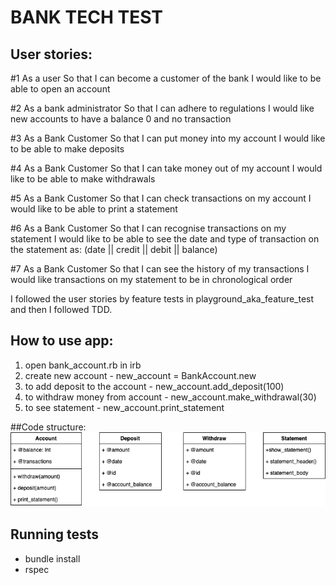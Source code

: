 # BANK TECH TEST

## User stories:
#1
As a user
So that I can become a customer of the bank
I would like to be able to open an account

#2
As a bank administrator
So that I can adhere to regulations
I would like new accounts to have a balance 0 and no transaction

#3
As a Bank Customer
So that I can put money into my account
I would like to be able to make deposits

#4
As a Bank Customer
So that I can take money out of my account
I would like to be able to make withdrawals

#5
As a Bank Customer
So that I can check transactions on my account
I would like to be able to print a statement

#6
As a Bank Customer
So that I can recognise transactions on my statement
I would like to be able to see the date and type of transaction on the statement as:
(date || credit || debit || balance)

#7
As a Bank Customer
So that I can see the history of my transactions
I would like transactions on my statement to be in chronological order

I followed the user stories by feature tests in playground_aka_feature_test and then I followed TDD.

## How to use app:
1. open bank_account.rb in irb
2. create new account - new_account = BankAccount.new
3. to add deposit to the account - new_account.add_deposit(100)
4. to withdraw money from account - new_account.make_withdrawal(30)
5. to see statement - new_account.print_statement

##Code structure:
![code structure](class_diagram.png)

## Running tests
- bundle install
- rspec
